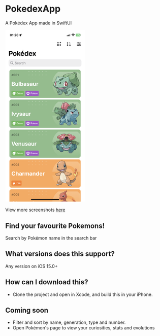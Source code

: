 # PokedexApp
A Pokédex App made in SwiftUI

<div>
  <img src="Screenshots/NewHome.png" width="250"/>
</div>

View more screenshots [here](https://github.com/FredericXS/PokedexApp/tree/main/Screenshots)

## Find your favourite Pokemons!
Search by Pokémon name in the search bar

## What versions does this support?
Any version on iOS 15.0+

## How can I download this?
* Clone the project and open in Xcode, and build this in your iPhone.

## Coming soon
* Filter and sort by name, generation, type and number.
* Open Pokémon's page to view your curiosities, stats and evolutions
